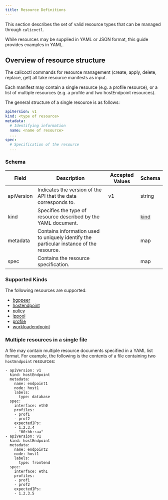 ```yaml
---
title: Resource Definitions
---
```


This section describes the set of valid resource types that can be managed
through `calicoctl`.  

While resources may be supplied in YAML or JSON format, this guide provides examples in YAML. 

## Overview of resource structure

The calicoctl commands for resource management (create, apply, delete, replace, get)
all take resource manifests as input.  

Each manifest may contain a single resource 
(e.g. a profile resource), or a list of multiple resources (e.g. a profile and two
hostEndpoint resources).

The general structure of a single resource is as follows:

```yaml
apiVersion: v1
kind: <type of resource>
metadata:
  # Identifying information
  name: <name of resource>
  ...
spec:
  # Specification of the resource
  ... 
```

### Schema 

| Field    | Description           | Accepted Values              | Schema |
|----------|-----------------------|------------------------------|--------|
| apiVersion     | Indicates the version of the API that the data corresponds to. | v1 | string |
| kind     | Specifies the type of resource described by the YAML document. |  | [kind](#supported-kinds) |
| metadata | Contains information used to uniquely identify the particular instance of the resource. | | map |
| spec     | Contains the resource specification. | | map |

### Supported Kinds

The following resources are supported:

- [bgppeer]({{site.baseurl}}/{{page.version}}/reference/calicoctl/resources/bgppeer)
- [hostendpoint]({{site.baseurl}}/{{page.version}}/reference/calicoctl/resources/hostendpoint)
- [policy]({{site.baseurl}}/{{page.version}}/reference/calicoctl/resources/policy)
- [ippool]({{site.baseurl}}/{{page.version}}/reference/calicoctl/resources/ippool)
- [profile]({{site.baseurl}}/{{page.version}}/reference/calicoctl/resources/profile)
- [workloadendpoint]({{site.baseurl}}/{{page.version}}/reference/calicoctl/resources/workloadendpoint)

### Multiple resources in a single file

A file may contain multiple resource documents specified in a YAML list format. For example, the following is the contents of a file containing two `hostEndpoint` resources:

```
- apiVersion: v1
  kind: hostEndpoint
  metadata:
    name: endpoint1
    node: host1
    labels:
      type: database
  spec:
    interface: eth0
    profiles:
    - prof1
    - prof2
    expectedIPs:
    - 1.2.3.4
    - "00:bb::aa"
- apiVersion: v1
  kind: hostEndpoint
  metadata:
    name: endpoint2
    node: host1
    labels:
      type: frontend
  spec:
    interface: eth1
    profiles:
    - prof1
    - prof2
    expectedIPs:
    - 1.2.3.5
```
